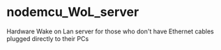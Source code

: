 # nodemcu_WoL_server
Hardware Wake on Lan server for those who don't have Ethernet cables plugged directly to their PCs
